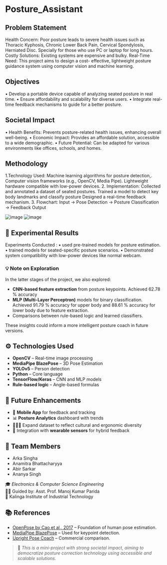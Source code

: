 # Posture_Assistant

## Problem Statement

Health Concern: Poor posture leads to severe health issues such as Thoracic Kyphosis, Chronic Lower Back Pain, Cervical Spondylosis, Herniated Disc. Specially for those who use PC or laptop for long hours. Costly Solutions: Existing systems are expensive and bulky. Real-Time Need: This project aims to design a cost- effective, lightweight posture guidance system using computer vision and machine learning.

## Objectives
• Develop a portable device capable of analyzing seated posture in real time.
• Ensure affordability and scalability for diverse users.
• Integrate real-time feedback mechanisms to guide for a better posture.

## Societal Impact
• Health Benefits: Prevents posture-related health issues, enhancing overall well-being. 
• Economic Impact: Provides an affordable solution, accessible to a wide demographic. 
• Future Potential: Can be adapted for various environments like offices, schools, and homes.

## Methodology

1.Technology Used:
Machine learning algorithms for posture detection,. Computer vision frameworks (e.g., OpenCV, Media Pipe). Lightweight hardware compatible with low-power devices. 
2. Implementation:
Collected and annotated a dataset of seated postures. Trained a model to detect key body landmarks and classify posture
Designed a real-time feedback mechanism. 
3. Flowchart:
Input → Pose Detection → Posture Classification → Feedback
Output

![image](https://github.com/user-attachments/assets/1010f358-f0e5-4c47-ba10-0781c7949147)
![image](https://github.com/user-attachments/assets/9e1f1510-3702-488d-a30b-226efa0df5a5)


## 🔬 Experimental Results

Experiments Conducted :
• used pre-trained models for posture estimation. 
• trained models for seated-specific posture scenarios. 
• Demonstrated system compatibility with low-power devices like normal webcam.

### 💡 Note on  Exploration

In the latter stages of the project, we also explored:
- **CNN-based feature extraction** from posture keypoints.
      Achieved 62.78 % accuracy
- **MLP (Multi-Layer Perceptron)** models for binary classification.
      Achieved 91.79 % accuracy for upper body and 88.61 % accuracy for lower body due to feature extraction.
- Comparisons between rule-based logic and learned classifiers.

These insights could inform a more intelligent posture coach in future versions.


## ⚙️ Technologies Used

- **OpenCV** – Real-time image processing
- **MediaPipe BlazePose** – 3D Pose Estimation
- **YOLOv5** – Person detection
- **Python** – Core language
- **TensorFlow/Keras** – CNN and MLP models
- **Rule-based logic** – Angle-based formulas


## 📱 Future Enhancements

- 📲 **Mobile App** for feedback and tracking
- 📊 **Posture Analytics** dashboard with trends
- 🧑‍🤝‍🧑 Expand dataset to reflect cultural and ergonomic diversity
- 🧢 Integration with **wearable sensors** for hybrid feedback



## 🙌 Team Members

- Arka Singha  
- Anamitra Bhattacharyya  
- Abir Sarkar  
- Ananya Singh  


🎓 *Electronics & Computer Science Engineering*  
👨‍🏫 Guided by: Asst. Prof. Manoj Kumar Parida  
🏫 Kalinga Institute of Industrial Technology


## 📚 References

- [OpenPose by Cao et al., 2017](https://openaccess.thecvf.com/content_cvpr_2017/html/Cao_Realtime_Multi-Person_2D_CVPR_2017_paper.html) – Foundation of human pose estimation.
- [MediaPipe BlazePose](https://google.github.io/mediapipe/solutions/pose.html) – Used for keypoint detection.
- [Upright Pose Coach](https://www.uprightpose.com/) – Commercial comparison.


> 📌 *This is a mini-project with strong societal impact, aiming to democratize posture correction technology using accessible and scalable solutions.*

